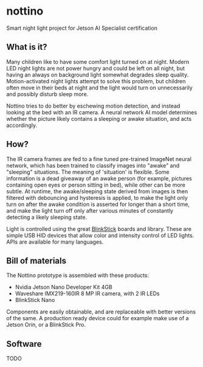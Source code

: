# nottino
Smart night light project for Jetson AI Specialist certification

## What is it?
Many children like to have some comfort light turned on at night. Modern LED night lights are not power hungry and could be left on all night, but having an always on background light somewhat degrades sleep quality.
Motion-activated night lights attempt to solve this problem, but children often move in their beds at night and the light would turn on unnecessarily and possibly disturb sleep more.

Nottino tries to do better by eschewing motion detection, and instead looking at the bed with an IR camera. A neural network AI model determines whether the picture likely contains a sleeping or awake situation, and acts accordingly.

## How?

The IR camera frames are fed to a fine tuned pre-trained ImageNet neural network, which has been trained to classify images into "awake" and "sleeping" situations. The meaning of 'situation' is flexible. Some information is a dead giveaway of an awake person (for example, pictures containing open eyes or person sitting in bed), while other can be more subtle.
At runtime, the awake/sleeping state derived from images is then filtered with debouncing and hysteresis is applied, to make the light only turn on after the awake condition is asserted for longer than a short time, and make the light turn off only after various minutes of constantly detecting a likely sleeping state.

Light is controlled using the great [BlinkStick](https://www.blinkstick.com/) boards and library. These are simple USB HID devices that allow color and intensity control of LED lights. APIs are available for many languages.

## Bill of materials
The Nottino prototype is assembled with these products:

 - Nvidia Jetson Nano Developer Kit 4GB
 - Waveshare IMX219-160IR 8 MP IR camera, with 2 IR LEDs
 - BlinkStick Nano

Components are easily obtainable, and are replaceable with better versions of the same. A production ready device could for example make use of a Jetson Orin, or a BlinkStick Pro.

## Software
TODO
